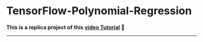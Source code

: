 # TensorFlow-Polynomial-Regression

**This is a replica project of this [video Tutorial](https://www.youtube.com/watch?v=tIXDik5SGsI&t=889s) :closed_book:**

---
